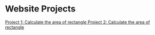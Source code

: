 # Website Projects 


[ Project 1: Calculate the area of rectangle ](https://github.com/Akgoldie/Website-Projects/tree/main/Code_1)
[ Project 2: Calculate the area of rectangle ](https://github.com/Akgoldie/Website-Projects/tree/main/Code_2)

